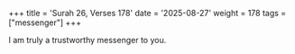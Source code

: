 +++
title = 'Surah 26, Verses 178'
date = '2025-08-27'
weight = 178
tags = ["messenger"]
+++

I am truly a trustworthy messenger to you.